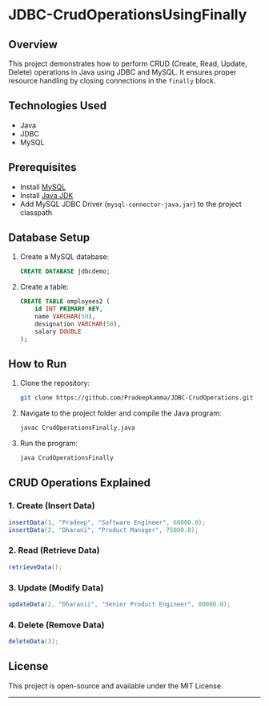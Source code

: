 

# JDBC-CrudOperationsUsingFinally

## Overview
This project demonstrates how to perform CRUD (Create, Read, Update, Delete) operations in Java using JDBC and MySQL. It ensures proper resource handling by closing connections in the `finally` block.

## Technologies Used
- Java
- JDBC
- MySQL

## Prerequisites
- Install [MySQL](https://www.mysql.com/downloads/)
- Install [Java JDK](https://www.oracle.com/java/technologies/javase-jdk17-downloads.html)
- Add MySQL JDBC Driver (`mysql-connector-java.jar`) to the project classpath

## Database Setup
1. Create a MySQL database:
   ```sql
   CREATE DATABASE jdbcdemo;
   ```
2. Create a table:
   ```sql
   CREATE TABLE employees2 (
       id INT PRIMARY KEY,
       name VARCHAR(50),
       designation VARCHAR(50),
       salary DOUBLE
   );
   ```

## How to Run
1. Clone the repository:
   ```sh
   git clone https://github.com/Pradeepkamma/JDBC-CrudOperations.git
   ```
2. Navigate to the project folder and compile the Java program:
   ```sh
   javac CrudOperationsFinally.java
   ```
3. Run the program:
   ```sh
   java CrudOperationsFinally
   ```

## CRUD Operations Explained
### 1. Create (Insert Data)
```java
insertData(1, "Pradeep", "Software Engineer", 60000.0);
insertData(2, "Dharani", "Product Manager", 75000.0);
```
### 2. Read (Retrieve Data)
```java
retrieveData();
```
### 3. Update (Modify Data)
```java
updateData(2, "Dharanii", "Senior Product Engineer", 80000.0);
```
### 4. Delete (Remove Data)
```java
deleteData(3);
```

## License
This project is open-source and available under the MIT License.

---

